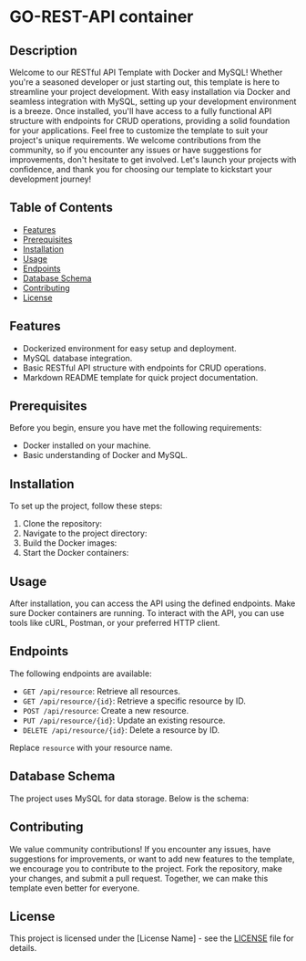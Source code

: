 # GO-REST-API container
## Description
Welcome to our RESTful API Template with Docker and MySQL! Whether you're a seasoned developer or just starting out, this template is here to streamline your project development. With easy installation via Docker and seamless integration with MySQL, setting up your development environment is a breeze. Once installed, you'll have access to a fully functional API structure with endpoints for CRUD operations, providing a solid foundation for your applications. Feel free to customize the template to suit your project's unique requirements. We welcome contributions from the community, so if you encounter any issues or have suggestions for improvements, don't hesitate to get involved. Let's launch your projects with confidence, and thank you for choosing our template to kickstart your development journey!

## Table of Contents
- [Features](#features)
- [Prerequisites](#prerequisites)
- [Installation](#installation)
- [Usage](#usage)
- [Endpoints](#endpoints)
- [Database Schema](#database-schema)
- [Contributing](#contributing)
- [License](#license)

## Features
- Dockerized environment for easy setup and deployment.
- MySQL database integration.
- Basic RESTful API structure with endpoints for CRUD operations.
- Markdown README template for quick project documentation.

## Prerequisites
Before you begin, ensure you have met the following requirements:
- Docker installed on your machine.
- Basic understanding of Docker and MySQL.

## Installation
To set up the project, follow these steps:
1. Clone the repository:
2. Navigate to the project directory:
3. Build the Docker images:
4. Start the Docker containers:

## Usage
After installation, you can access the API using the defined endpoints. Make sure Docker containers are running.
To interact with the API, you can use tools like cURL, Postman, or your preferred HTTP client.

## Endpoints
The following endpoints are available:

- `GET /api/resource`: Retrieve all resources.
- `GET /api/resource/{id}`: Retrieve a specific resource by ID.
- `POST /api/resource`: Create a new resource.
- `PUT /api/resource/{id}`: Update an existing resource.
- `DELETE /api/resource/{id}`: Delete a resource by ID.

Replace `resource` with your resource name.

## Database Schema
The project uses MySQL for data storage. Below is the schema:


## Contributing
We value community contributions! If you encounter any issues, have suggestions for improvements, or want to add new features to the template, we encourage you to contribute to the project. Fork the repository, make your changes, and submit a pull request. Together, we can make this template even better for everyone.

## License
This project is licensed under the [License Name] - see the [LICENSE](LICENSE) file for details.

